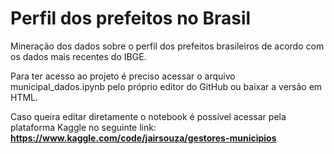 # Perfil dos prefeitos no Brasil

Mineração dos dados sobre o perfil dos prefeitos brasileiros de acordo com os dados mais recentes do IBGE.

Para ter acesso ao projeto é preciso acessar o arquivo municipal_dados.ipynb pelo próprio editor do GitHub ou baixar a versão em HTML.

Caso queira editar diretamente o notebook é possível acessar pela plataforma Kaggle no seguinte link: **https://www.kaggle.com/code/jairsouza/gestores-municipios**
